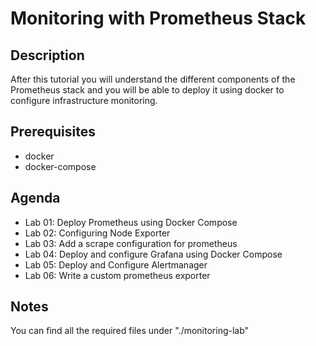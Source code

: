 # Monitoring with Prometheus Stack

## Description

After this tutorial you will understand the different components of the Prometheus stack and you will be able to deploy it using docker to configure infrastructure monitoring.

## Prerequisites

- docker
- docker-compose

## Agenda

- Lab 01: Deploy Prometheus using Docker Compose
- Lab 02: Configuring Node Exporter
- Lab 03: Add a scrape configuration for prometheus
- Lab 04: Deploy and configure Grafana using Docker Compose
- Lab 05: Deploy and Configure Alertmanager
- Lab 06: Write a custom prometheus exporter

## Notes

You can find all the required files under "./monitoring-lab"